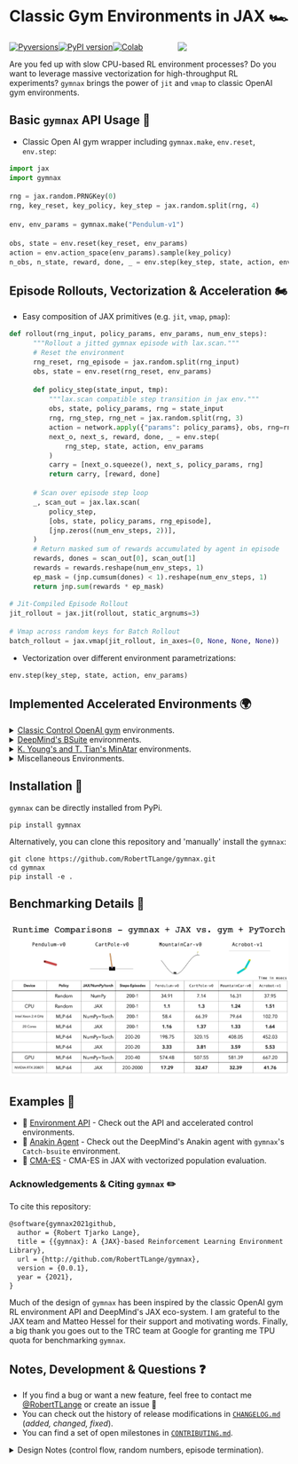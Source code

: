 # Classic Gym Environments in JAX 🏎️
[![Pyversions](https://img.shields.io/pypi/pyversions/gymnax.svg?style=flat-square)](https://pypi.python.org/pypi/gymnax)[![PyPI version](https://badge.fury.io/py/gymnax.svg)](https://badge.fury.io/py/gymnax)[![Colab](https://colab.research.google.com/assets/colab-badge.svg)](https://colab.research.google.com/github/RobertTLange/gymnax/blob/main/examples/getting_started.ipynb)
<a href="https://github.com/RobertTLange/gymnax/blob/main/docs/gymnax_logo.png?raw=true"><img src="https://github.com/RobertTLange/gymnax/blob/main/docs/gymnax_logo.png?raw=true" width="200" align="right" /></a>

Are you fed up with slow CPU-based RL environment processes? Do you want to leverage massive vectorization for high-throughput RL experiments? `gymnax` brings the power of `jit` and `vmap` to classic OpenAI gym environments.

## Basic `gymnax` API Usage 🍲

- Classic Open AI gym wrapper including `gymnax.make`, `env.reset`, `env.step`:

```python
import jax
import gymnax

rng = jax.random.PRNGKey(0)
rng, key_reset, key_policy, key_step = jax.random.split(rng, 4)

env, env_params = gymnax.make("Pendulum-v1")

obs, state = env.reset(key_reset, env_params)
action = env.action_space(env_params).sample(key_policy)
n_obs, n_state, reward, done, _ = env.step(key_step, state, action, env_params)
```

## Episode Rollouts, Vectorization & Acceleration 🏍️
- Easy composition of JAX primitives (e.g. `jit`, `vmap`, `pmap`):

```python
def rollout(rng_input, policy_params, env_params, num_env_steps):
      """Rollout a jitted gymnax episode with lax.scan."""
      # Reset the environment
      rng_reset, rng_episode = jax.random.split(rng_input)
      obs, state = env.reset(rng_reset, env_params)

      def policy_step(state_input, tmp):
          """lax.scan compatible step transition in jax env."""
          obs, state, policy_params, rng = state_input
          rng, rng_step, rng_net = jax.random.split(rng, 3)
          action = network.apply({"params": policy_params}, obs, rng=rng_net)
          next_o, next_s, reward, done, _ = env.step(
              rng_step, state, action, env_params
          )
          carry = [next_o.squeeze(), next_s, policy_params, rng]
          return carry, [reward, done]

      # Scan over episode step loop
      _, scan_out = jax.lax.scan(
          policy_step,
          [obs, state, policy_params, rng_episode],
          [jnp.zeros((num_env_steps, 2))],
      )
      # Return masked sum of rewards accumulated by agent in episode
      rewards, dones = scan_out[0], scan_out[1]
      rewards = rewards.reshape(num_env_steps, 1)
      ep_mask = (jnp.cumsum(dones) < 1).reshape(num_env_steps, 1)
      return jnp.sum(rewards * ep_mask)
```

```python
# Jit-Compiled Episode Rollout
jit_rollout = jax.jit(rollout, static_argnums=3)

# Vmap across random keys for Batch Rollout
batch_rollout = jax.vmap(jit_rollout, in_axes=(0, None, None, None))
```

- Vectorization over different environment parametrizations:

```python
env.step(key_step, state, action, env_params)
```

## Implemented Accelerated Environments 🌍
<details><summary>
<a href="https://github.com/openai/gym/">Classic Control OpenAI gym</a> environments.

</summary>

| Environment Name | Implemented | Tested | Single Step Speed Gain (JAX vs. NumPy) |
| --- | --- | --- | --- |
| `Pendulum-v0` | ✅  | ✅ |
| `CartPole-v0` | ✅  | ✅ |
| `MountainCar-v0` | ✅  | ✅ |
| `MountainCarContinuous-v0` | ✅  | ✅ |
| `Acrobot-v1` | ✅  | ✅ |
</details>

<details><summary>
<a href="https://github.com/deepmind/bsuite/">DeepMind's BSuite</a> environments.

</summary>

| Environment Name | Implemented | Tested | Single Step Speed Gain (JAX vs. NumPy) |
| --- | --- | --- | --- |
| `Catch-bsuite` | ✅  | ✅ |
| `DeepSea-bsuite` | ✅  | ✅ |
| `MemoryChain-bsuite` | ✅  | ✅ |
| `UmbrellaChain-bsuite` | ✅  | ✅ |
| `DiscountingChain-bsuite` | ✅  | ✅ |
| `MNISTBandit-bsuite` | ✅  | ✅ |
| `SimpleBandit-bsuite` | ✅  | ✅ |
</details>

<details><summary>
<a href="https://github.com/kenjyoung/MinAtar">K. Young's and T. Tian's MinAtar</a> environments.

</summary>

| Environment Name | Implemented | Tested | Single Step Speed Gain (JAX vs. NumPy) |
| --- | --- | --- | --- |
| `Asterix-MinAtar` | ✅  | ✅ |
| `Breakout-MinAtar` | ✅  | ✅ |
| `Freeway-MinAtar` | ✅  | ✅ |
| `Seaquest-MinAtar` | ❌  | ❌ |
| `SpaceInvaders-MinAtar` | ✅  | ✅ |
</details>

<details><summary>
Miscellaneous Environments.

</summary>

| Environment Name | Implemented | Tested | Single Step Speed Gain (JAX vs. NumPy) |
| --- | --- | --- | --- |
| `BernoulliBandit-misc` | ✅  | ✅ |
| `GaussianBandit-misc` | ✅  | ✅ |
| `FourRooms-misc` | ✅  | ✅ |
</details>

## Installation 📝

`gymnax` can be directly installed from PyPi.

```
pip install gymnax
```

Alternatively, you can clone this repository and 'manually' install the `gymnax`:
```
git clone https://github.com/RobertTLange/gymnax.git
cd gymnax
pip install -e .
```

## Benchmarking Details 🚋

![](docs/classic_runtime_benchmark.png)

## Examples :school_satchel:
* :notebook: [Environment API](notebooks/getting_started.ipynb) - Check out the API and accelerated control environments.
* :notebook: [Anakin Agent](examples/getting_started.ipynb) - Check out the DeepMind's Anakin agent with `gymnax`'s `Catch-bsuite` environment.
* :notebook: [CMA-ES](examples/pendulum_cma_es.ipynb) - CMA-ES in JAX with vectorized population evaluation.

### Acknowledgements & Citing `gymnax` ✏️

To cite this repository:

```
@software{gymnax2021github,
  author = {Robert Tjarko Lange},
  title = {{gymnax}: A {JAX}-based Reinforcement Learning Environment Library},
  url = {http://github.com/RobertTLange/gymnax},
  version = {0.0.1},
  year = {2021},
}
```

Much of the design of `gymnax` has been inspired by the classic OpenAI gym RL environment API and DeepMind's JAX eco-system. I am grateful to the JAX team and Matteo Hessel for their support and motivating words. Finally, a big thank you goes out to the TRC team at Google for granting me TPU quota for benchmarking `gymnax`.

## Notes, Development & Questions ❓

- If you find a bug or want a new feature, feel free to contact me [@RobertTLange](https://twitter.com/RobertTLange) or create an issue :hugs:
- You can check out the history of release modifications in [`CHANGELOG.md`](CHANGELOG.md) (*added, changed, fixed*).
- You can find a set of open milestones in [`CONTRIBUTING.md`](CONTRIBUTING.md).

<details>
  <summary>Design Notes (control flow, random numbers, episode termination). </summary>

1. Each step transition requires you to pass a set of environment parameters `env.step(rng, state, action, env_params)`, which specify the  'hyperparameters' of the environment. You can
2. `gymnax` automatically resets an episode after termination. This way we can ensure that trajectory rollouts with fixed amounts of steps continue rolling out transitions.
3. If you want calculate evaluation returns simply mask the sum using the binary discount vector.
</details>

